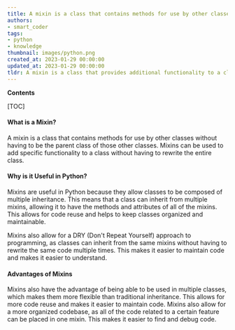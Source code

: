 ```yaml
---
title: A mixin is a class that contains methods for use by other classes without having to be the parent class of those other classes. it is useful because it allows classes to share methods and behaviors without having to be related by class hierarchy
authors:
- smart_coder
tags:
- python
- knowledge
thumbnail: images/python.png
created_at: 2023-01-29 00:00:00
updated_at: 2023-01-29 00:00:00
tldr: A mixin is a class that provides additional functionality to a class without changing its existing behavior, and is useful in Python for creating reusable code.
---
```


**Contents**

[TOC]

#### What is a Mixin?
A mixin is a class that contains methods for use by other classes without having to be the parent class of those other classes. Mixins can be used to add specific functionality to a class without having to rewrite the entire class.

#### Why is it Useful in Python?
Mixins are useful in Python because they allow classes to be composed of multiple inheritance. This means that a class can inherit from multiple mixins, allowing it to have the methods and attributes of all of the mixins. This allows for code reuse and helps to keep classes organized and maintainable.

Mixins also allow for a DRY (Don't Repeat Yourself) approach to programming, as classes can inherit from the same mixins without having to rewrite the same code multiple times. This makes it easier to maintain code and makes it easier to understand.

#### Advantages of Mixins
Mixins also have the advantage of being able to be used in multiple classes, which makes them more flexible than traditional inheritance. This allows for more code reuse and makes it easier to maintain code. Mixins also allow for a more organized codebase, as all of the code related to a certain feature can be placed in one mixin. This makes it easier to find and debug code.
